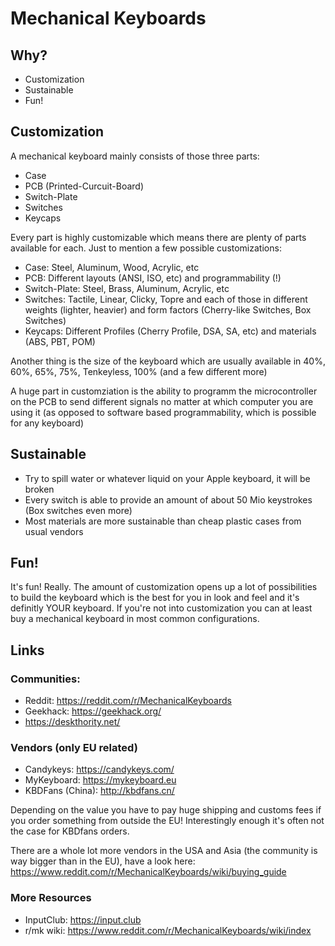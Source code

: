 # Mechanical Keyboards

## Why?

- Customization
- Sustainable
- Fun!

## Customization

A mechanical keyboard mainly consists of those three parts:

- Case
- PCB (Printed-Curcuit-Board)
- Switch-Plate
- Switches
- Keycaps

Every part is highly customizable which means there are plenty of parts available for each. Just to mention a few possible customizations:

- Case: Steel, Aluminum, Wood, Acrylic, etc
- PCB: Different layouts (ANSI, ISO, etc) and programmability (!)
- Switch-Plate: Steel, Brass, Aluminum, Acrylic, etc
- Switches: Tactile, Linear, Clicky, Topre and each of those in different weights (lighter, heavier) and form factors (Cherry-like Switches, Box Switches)
- Keycaps: Different Profiles (Cherry Profile, DSA, SA, etc) and materials (ABS, PBT, POM)

Another thing is the size of the keyboard which are usually available in 40%, 60%, 65%, 75%, Tenkeyless, 100% (and a few different more)

A huge part in customziation is the ability to programm the microcontroller on the PCB to send different signals no matter at which computer you are using it (as opposed to software based programmability, which is possible for any keyboard)

## Sustainable

- Try to spill water or whatever liquid on your Apple keyboard, it will be broken
- Every switch is able to provide an amount of about 50 Mio keystrokes (Box switches even more)
- Most materials are more sustainable than cheap plastic cases from usual vendors

## Fun!

It's fun! Really. The amount of customization opens up a lot of possibilities to build the keyboard which is the best for you in look and feel and it's definitly YOUR keyboard. If you're not into customization you can at least buy a mechanical keyboard in most common configurations.

## Links

### Communities:

- Reddit: https://reddit.com/r/MechanicalKeyboards
- Geekhack: https://geekhack.org/
- https://deskthority.net/

### Vendors (only EU related)

- Candykeys: https://candykeys.com/
- MyKeyboard: https://mykeyboard.eu
- KBDFans (China): http://kbdfans.cn/

Depending on the value you have to pay huge shipping and customs fees if you order something from outside the EU! Interestingly enough it's often not the case for KBDfans orders.

There are a whole lot more vendors in the USA and Asia (the community is way bigger than in the EU), have a look here: https://www.reddit.com/r/MechanicalKeyboards/wiki/buying_guide

### More Resources

- InputClub: https://input.club
- r/mk wiki: https://www.reddit.com/r/MechanicalKeyboards/wiki/index